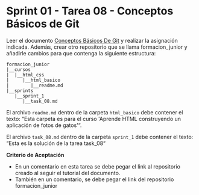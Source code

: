 # Sprint 01 - Tarea 08 - Conceptos Básicos de Git

Leer el documento [Conceptos Básicos De Git](https://www-theodinproject-com.translate.goog/lessons/foundations-git-basics?_x_tr_sl=en&_x_tr_tl=es&_x_tr_hl=es-419&_x_tr_pto=wapp#two-stages) y realizar la asignación indicada. Además, crear otro repositorio que se llama formacion_junior y añadirle cambios para que contenga la siguiente estructura:

```
formacion_junior
|__cursos
|  |__html_css
|     |__html_basico
|        |__readme.md
|__sprints
   |__sprint_1
      |__task_08.md
```

El archivo `readme.md` dentro de la carpeta `html_basico` debe contener el texto: “Esta carpeta es para el curso 'Aprende HTML construyendo un aplicación de fotos de gatos'“.

El archivo `task_08.md` dentro de la carpeta `sprint_1` debe contener el texto: “Esta es la solución de la tarea task_08“

**Criterio de Aceptación**

- En un comentario en esta tarea se debe pegar el link al repositorio creado al seguir el tutorial del documento.
- También en un comentario, se debe pegar el link del repositorio formacion_junior
